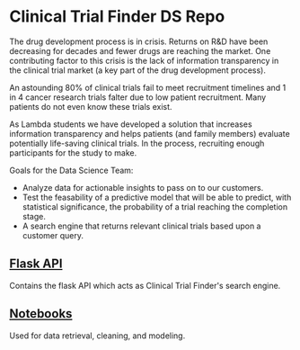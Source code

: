 # Clinical Trial Finder DS Repo

The drug development process is in crisis. Returns on R&D have been decreasing for decades and fewer drugs are reaching the market. One contributing factor to this crisis is the lack of information transparency in the clinical trial market (a key part of the drug development process).

An astounding 80% of clinical trials fail to meet recruitment timelines and 1 in 4 cancer research trials falter due to low patient recruitment. Many patients do not even know these trials exist.

As Lambda students we have developed a solution that increases information transparency and helps patients (and family members) evaluate potentially life-saving clinical trials. In the process, recruiting enough participants for the study to make.

Goals for the Data Science Team:
* Analyze data for actionable insights to pass on to our customers.
* Test the feasability of a predictive model that will be able to predict, with statistical significance, the probability of a trial reaching the completion stage.
* A search engine that returns relevant clinical trials based upon a customer query.

## [Flask API](https://github.com/build-week-072019-clinical-trial-finder/clinical-trial-finder-DS/tree/master/eb-flask)
Contains the flask API which acts as Clinical Trial Finder's search engine.

## [Notebooks](https://github.com/build-week-072019-clinical-trial-finder/clinical-trial-finder-DS/tree/master/Notebooks)
Used for data retrieval, cleaning, and modeling.
